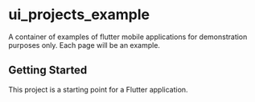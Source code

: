 # ui_projects_example

A container of examples of flutter mobile applications for demonstration purposes only. Each page will be an example.

## Getting Started

This project is a starting point for a Flutter application.


